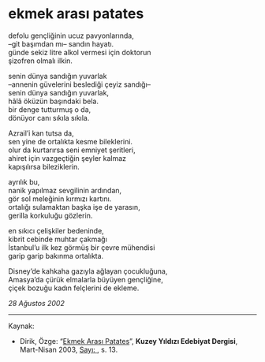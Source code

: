 # ekmek arası patates

defolu gençliğinin ucuz pavyonlarında,  
–git başımdan mı– sandın hayatı.  
günde sekiz litre alkol vermesi için doktorun  
şizofren olmalı ilkin.

senin dünya sandığın yuvarlak  
–annenin güvelerini beslediği çeyiz sandığı–  
senin dünya sandığın yuvarlak,  
hâlâ öküzün başındaki bela.  
bir denge tutturmuş o da,  
dönüyor canı sıkıla sıkıla.

Azrail’i kan tutsa da,  
sen yine de ortalıkta kesme bileklerini.  
olur da kurtarırsa seni emniyet şeritleri,  
ahiret için vazgeçtiğin şeyler kalmaz  
kapışılırsa bileziklerin.

ayrılık bu,  
nanik yapılmaz sevgilinin ardından,  
gör sol meleğinin kırmızı kartını.  
ortalığı sulamaktan başka işe de yarasın,  
gerilla korkuluğu gözlerin.

en sıkıcı çelişkiler bedeninde,  
kibrit cebinde muhtar çakmağı  
İstanbul’u ilk kez görmüş bir çevre mühendisi  
garip garip bakınma ortalıkta.

Disney’de kahkaha gazıyla ağlayan çocukluğuna,  
Amasya’da çürük elmalarla büyüyen gençliğine,  
çiçek bozuğu kadın felçlerini de ekleme.

_28 Ağustos 2002_

---
Kaynak: 

- Dirik, Özge: “[Ekmek Arası Patates](https://kuzeyyildizi.com/dergi/7/ekmek.arasi.patates-ozge.dirik)”, **Kuzey Yıldızı Edebiyat Dergisi**, Mart-Nisan 2003, [Sayı: ](https://kuzeyyildizi.com/files/ky07.pdf), s. 13.
